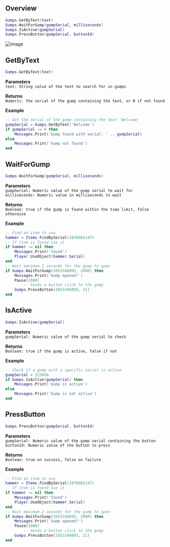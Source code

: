 ## Overview
```lua
Gumps.GetByText(text)
Gumps.WaitForGump(gumpSerial, milliseconds)
Gumps.IsActive(gumpSerial)
Gumps.PressButton(gumpSerial, buttonId)
```

![image](https://github.com/uosagas/assistant/assets/4610892/9940074e-5fae-4565-bf7e-fc20bcec881e)


## GetByText
```lua
Gumps.GetByText(text)
```
**Parameters**<br/>
`text: String value of the text to search for in gumps`

**Returns**<br/>
`Numeric: the serial of the gump containing the text, or 0 if not found`

**Example**
```lua
-- Get the serial of the gump containing the text 'Welcome'
gumpSerial = Gumps.GetByText('Welcome')
if gumpSerial ~= 0 then
    Messages.Print('Gump found with serial: ' .. gumpSerial)
else
    Messages.Print('Gump not found')
end
```

## WaitForGump
```lua
Gumps.WaitForGump(gumpSerial, milliseconds)
```
**Parameters**<br/>
`gumpSerial: Numeric value of the gump serial to wait for`<br/>
`milliseconds: Numeric value in milliseconds to wait`

**Returns**<br/>
`Boolean: true if the gump is found within the time limit, false otherwise`

**Example**
```lua
-- Find an item to use
hammer = Items.FindBySerial(1076881147)
-- If item is found use it
if hammer ~= nil then
	Messages.Print('found')
	Player.UseObject(hammer.Serial)
end
-- Wait maximum 2 seconds for the gump to open
if Gumps.WaitForGump(2653346093, 2000) then
	Messages.Print('Gump opened!')
	Pause(1000)
        -- Sends a button click to the gump
	Gumps.PressButton(2653346093, 21)
end
```

## IsActive
```lua
Gumps.IsActive(gumpSerial)
```
**Parameters**<br/>
`gumpSerial: Numeric value of the gump serial to check`

**Returns**<br/>
`Boolean: true if the gump is active, false if not`

**Example**
```lua
-- Check if a gump with a specific serial is active
gumpSerial = 123456
if Gumps.IsActive(gumpSerial) then
    Messages.Print('Gump is active')
else
    Messages.Print('Gump is not active')
end
```

## PressButton
```lua
Gumps.PressButton(gumpSerial, buttonId)
```
**Parameters**<br/>
`gumpSerial: Numeric value of the gump serial containing the button`<br/>
`buttonId: Numeric value of the button to press`

**Returns**<br/>
`Boolean: true on success, false on failure`

**Example**
```lua
-- Find an item to use
hammer = Items.FindBySerial(1076881147)
-- If item is found use it
if hammer ~= nil then
	Messages.Print('found')
	Player.UseObject(hammer.Serial)
end
-- Wait maximum 2 seconds for the gump to open
if Gumps.WaitForGump(2653346093, 2000) then
	Messages.Print('Gump opened!')
	Pause(1000)
        -- Sends a button click to the gump
	Gumps.PressButton(2653346093, 21)
end
```
